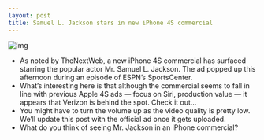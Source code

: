 ```yaml
---
layout: post
title: Samuel L. Jackson stars in new iPhone 4S commercial
---
```

![img](http://media.idownloadblog.com/wp-content/uploads/2012/04/sam-l-jack-iphone.jpg)
* As noted by TheNextWeb, a new iPhone 4S commercial has surfaced starring the popular actor Mr. Samuel L. Jackson. The ad popped up this afternoon during an episode of ESPN’s SportsCenter.
* What’s interesting here is that although the commercial seems to fall in line with previous Apple 4S ads — focus on Siri, production value — it appears that Verizon is behind the spot. Check it out…
* You might have to turn the volume up as the video quality is pretty low. We’ll update this post with the official ad once it gets uploaded.
* What do you think of seeing Mr. Jackson in an iPhone commercial?

